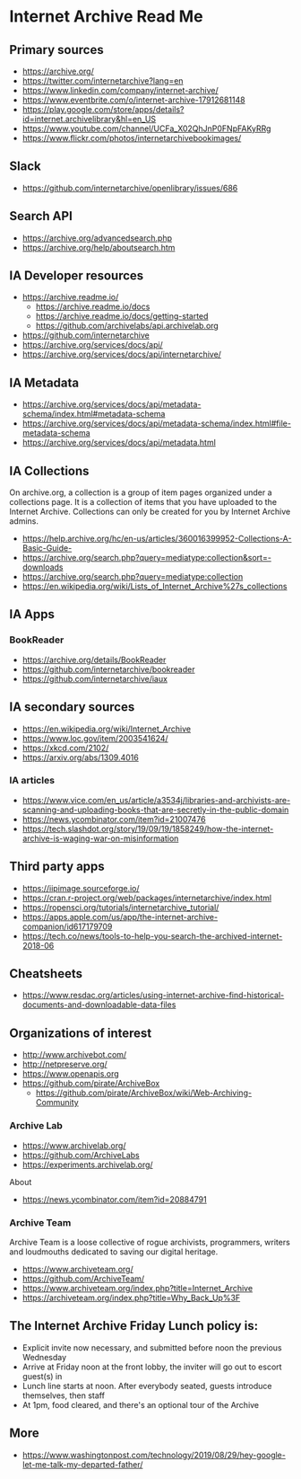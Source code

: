 # Internet Archive Read Me

## Primary sources

* https://archive.org/
* https://twitter.com/internetarchive?lang=en
* https://www.linkedin.com/company/internet-archive/
* https://www.eventbrite.com/o/internet-archive-17912681148
* https://play.google.com/store/apps/details?id=internet.archivelibrary&hl=en_US
* https://www.youtube.com/channel/UCFa_X02QhJnP0FNpFAKyRRg
* https://www.flickr.com/photos/internetarchivebookimages/

## Slack

* https://github.com/internetarchive/openlibrary/issues/686


## Search API

* https://archive.org/advancedsearch.php
* https://archive.org/help/aboutsearch.htm

## IA Developer resources

* https://archive.readme.io/
	* https://archive.readme.io/docs
    * https://archive.readme.io/docs/getting-started
	* https://github.com/archivelabs/api.archivelab.org
* https://github.com/internetarchive
* https://archive.org/services/docs/api/
* https://archive.org/services/docs/api/internetarchive/


## IA Metadata
* https://archive.org/services/docs/api/metadata-schema/index.html#metadata-schema
* https://archive.org/services/docs/api/metadata-schema/index.html#file-metadata-schema
* https://archive.org/services/docs/api/metadata.html


## IA Collections

On archive.org, a collection is a group of item pages organized under a collections page. It is a collection of items that you have uploaded to the Internet Archive. Collections can only be created for you by Internet Archive admins.

* https://help.archive.org/hc/en-us/articles/360016399952-Collections-A-Basic-Guide-
* https://archive.org/search.php?query=mediatype:collection&sort=-downloads
* https://archive.org/search.php?query=mediatype:collection
* https://en.wikipedia.org/wiki/Lists_of_Internet_Archive%27s_collections



## IA Apps

### BookReader

* https://archive.org/details/BookReader
* https://github.com/internetarchive/bookreader
* https://github.com/internetarchive/iaux



## IA secondary sources

* https://en.wikipedia.org/wiki/Internet_Archive
* https://www.loc.gov/item/2003541624/
* https://xkcd.com/2102/
* https://arxiv.org/abs/1309.4016


### IA articles

* https://www.vice.com/en_us/article/a3534j/libraries-and-archivists-are-scanning-and-uploading-books-that-are-secretly-in-the-public-domain
* https://news.ycombinator.com/item?id=21007476
* https://tech.slashdot.org/story/19/09/19/1858249/how-the-internet-archive-is-waging-war-on-misinformation


## Third party apps

* https://iipimage.sourceforge.io/
* https://cran.r-project.org/web/packages/internetarchive/index.html
* https://ropensci.org/tutorials/internetarchive_tutorial/
* https://apps.apple.com/us/app/the-internet-archive-companion/id617179709
* https://tech.co/news/tools-to-help-you-search-the-archived-internet-2018-06

## Cheatsheets

* https://www.resdac.org/articles/using-internet-archive-find-historical-documents-and-downloadable-data-files



## Organizations of interest

* http://www.archivebot.com/
* http://netpreserve.org/
* https://www.openapis.org
* https://github.com/pirate/ArchiveBox
	* https://github.com/pirate/ArchiveBox/wiki/Web-Archiving-Community

### Archive Lab

* https://www.archivelab.org/
* https://github.com/ArchiveLabs
* https://experiments.archivelab.org/

About

* https://news.ycombinator.com/item?id=20884791


### Archive Team


Archive Team is a loose collective of rogue archivists, programmers, writers and loudmouths dedicated to saving our digital heritage.

* https://www.archiveteam.org/
* https://github.com/ArchiveTeam/
* https://www.archiveteam.org/index.php?title=Internet_Archive
* https://archiveteam.org/index.php?title=Why_Back_Up%3F



## The Internet Archive Friday Lunch policy is:

* Explicit invite now necessary, and submitted before noon the previous Wednesday
* Arrive at Friday noon at the front lobby, the inviter will go out to escort guest(s) in
* Lunch line starts at noon. After everybody seated, guests introduce themselves, then staff
* At 1pm, food cleared, and there's an optional tour of the Archive

## More

* https://www.washingtonpost.com/technology/2019/08/29/hey-google-let-me-talk-my-departed-father/


